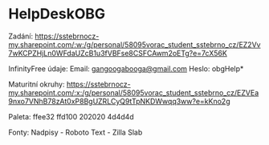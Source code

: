 # HelpDeskOBG

Zadání: https://sstebrnocz-my.sharepoint.com/:w:/g/personal/58095vorac_student_sstebrno_cz/EZ2Vv7wKCPZHjLn0WFdaUZcB1u3fVBFse8CSFCAwm2oETg?e=7cX56K

InfinityFree údaje:
  Email: gangoogabooga@gmail.com
  Heslo: obgHelp*

Maturitní okruhy: https://sstebrnocz-my.sharepoint.com/:x:/g/personal/58095vorac_student_sstebrno_cz/EZVEa9nxo7VNhB78zAt0xP8BgUZRLCyQ9tTpNKDWwqq3ww?e=kKno2g

Paleta:
  ffee32
  ffd100
  202020
  4d4d4d

Fonty:
  Nadpisy - Roboto
  Text - Zilla Slab
